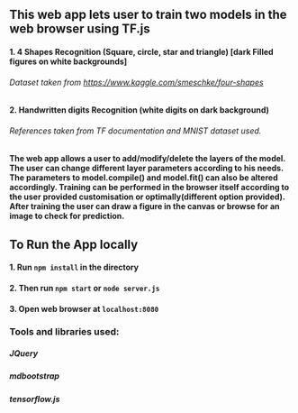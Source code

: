 ## This web app lets user to train two models in the web browser using TF.js 
#### 1. 4 Shapes Recognition (Square, circle, star and triangle) [dark Filled figures on white backgrounds]
###### Dataset taken from https://www.kaggle.com/smeschke/four-shapes
#### 2. Handwritten digits Recognition (white digits on dark background)
###### References taken from TF documentation and MNIST dataset used.

#### The web app allows a user to add/modify/delete the layers of the model. The user can change different layer parameters according to his needs. The parameters to model.compile() and model.fit() can also be altered accordingly. Training can be performed in the browser itself according to the user provided customisation or optimally(different option provided). After training the user can draw a figure in the canvas or browse for an image to check for prediction.

## To Run the App locally

#### 1. Run `npm install` in the directory

#### 2. Then run `npm start` or `node server.js`

#### 3. Open web browser at `localhost:8080`



### Tools and libraries used:
##### JQuery
##### mdbootstrap
##### tensorflow.js
